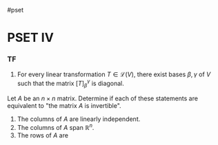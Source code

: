#pset
# PSET IV
### **TF**
1. For every linear transformation $T\in\mathcal{L}(V)$, there exist bases $\beta,\gamma$ of $V$ such that the matrix $[T]_\beta^\gamma$ is diagonal.

Let $A$ be an $n\times n$ matrix. Determine if each of these statements are equivalent to "the matrix $A$ is invertible".
1. The columns of $A$ are linearly independent.
2. The columns of $A$ span $\mathbb{R}^n$.
3. The rows of $A$ are 


<br />